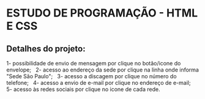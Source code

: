 # ESTUDO DE PROGRAMAÇÃO - HTML E CSS

## Detalhes do projeto:
1- possibilidade de envio de mensagem por clique no botão/icone do envelope;
&nbsp;
2- acesso ao endereço da sede por clique na linha onde informa "Sede São Paulo";
&nbsp;
3- acesso a discagem por clique no número do telefone;
&nbsp;
4- acesso a envio de e-mail por clique no endereço de e-mail;
&nbsp;
5- acesso às redes sociais por clique no icone de cada rede.
&nbsp;
